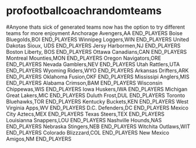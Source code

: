 # profootballcoachrandomteams
#Anyone thats sick of generated teams now has the option to try different teams for more enjoyment
Anchorage Avengers,AA
END_PLAYERS
Boise Bluegolds,BOI
END_PLAYERS
Winnipeg Loggers,WIN
END_PLAYERS
United Dakotas Sioux, UDS
END_PLAYERS
Jersy Harbormen,NJ
END_PLAYERS
Boston Liberty, BOS
END_PLAYERS
Ottawa Canadians,CAN
END_PLAYERS
Montreal Mounties,MON
END_PLAYERS
Oregon Navigators,ORE
END_PLAYERS
Nevada Gamblers,NEV
END_PLAYERS
Utah Rattlers,UTA
END_PLAYERS 
Wyoming Riders,WYO
END_PLAYERS
Arkansas Drifters,ARK
END_PLAYERS 
Oklahoma Fusion,OKF
END_PLAYERS
Mississipi Anglers,MIS
END_PLAYERS
Alabama Crimson,BAM
END_PLAYERS
Wisconsin Chippewas,WIS
END_PLAYERS
Iowa Huskers,IWA
END_PLAYERS
Michigan Great Lakers,MIC
END_PLAYERS
Duluth Frost,DUL
END_PLAYERS
Toronto Bluehawks,TOR
END_PLAYERS 
Kentucky Buckets,KEN
END_PLAYERS
West Virginia Apps,WV
END_PLAYERS
D.C. Defenders,DC 
END_PLAYERS
Mexico City Aztecs,MEX
END_PLAYERS
Texas Steers,TEX
END_PLAYERS
Louisianna Snappers,LOU 
END_PLAYERS
Nashville Hounds,NAS
END_PLAYERS
Nebraska Stingers,NEB
END_PLAYERS
Witchita Outlaws,WIT
END_PLAYERS
Colorado Blizzzard,COL
END_PLAYERS
New Mexico Amigos,NM
END_PLAYERS


 



